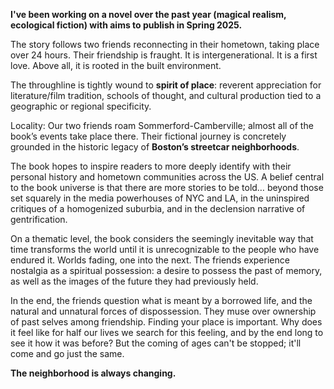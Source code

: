 **I've been working on a novel over the past year (magical realism, ecological fiction) with aims to publish in Spring 2025.**

The story follows two friends reconnecting in their hometown, taking place over 24 hours. Their friendship is fraught. It is intergenerational. It is a first love. Above all, it is rooted in the built environment.

The throughline is tightly wound to **spirit of place**: reverent appreciation for literature/film tradition, schools of thought, and cultural production tied to a geographic or regional specificity.

Locality: Our two friends roam Sommerford-Camberville; almost all of the book’s events take place there. Their fictional journey is concretely grounded in the historic legacy of **Boston’s streetcar neighborhoods**.

The book hopes to inspire readers to more deeply identify with their personal history and hometown communities across the US. A belief central to the book universe is that there are more stories to be told… beyond those set squarely in the media powerhouses of NYC and LA, in the uninspired critiques of a homogenized suburbia, and in the declension narrative of gentrification.

On a thematic level, the book considers the seemingly inevitable way that time transforms the world until it is unrecognizable to the people who have endured it. Worlds fading, one into the next. The friends experience nostalgia as a spiritual possession: a desire to possess the past of memory, as well as the images of the future they had previously held.
 
In the end, the friends question what is meant by a borrowed life, and the natural and unnatural forces of dispossession. They muse over ownership of past selves among friendship. Finding your place is important. Why does it feel like for half our lives we search for this feeling, and by the end long to see it how it was before? But the coming of ages can't be stopped; it'll come and go just the same. 

**The neighborhood is always changing.**